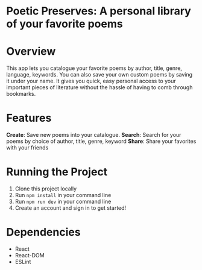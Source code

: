 # Poetic Preserves: A personal library of your favorite poems

# Overview

This app lets you catalogue your favorite poems by author, title, genre, language, keywords. You can also save your own custom poems by saving it under your name. It gives you quick, easy personal access to your important pieces of literature without the hassle of having to comb through bookmarks.


# Features

**Create**: Save new poems into your catalogue.
**Search**: Search for your poems by choice of author, title, genre, keyword
**Share**: Share your favorites with your friends


# Running the Project

1. Clone this project locally
2. Run `npm install` in your command line
3. Run `npm run dev` in your command line
4. Create an account and sign in to get started!

# Dependencies

- React
- React-DOM
- ESLint

